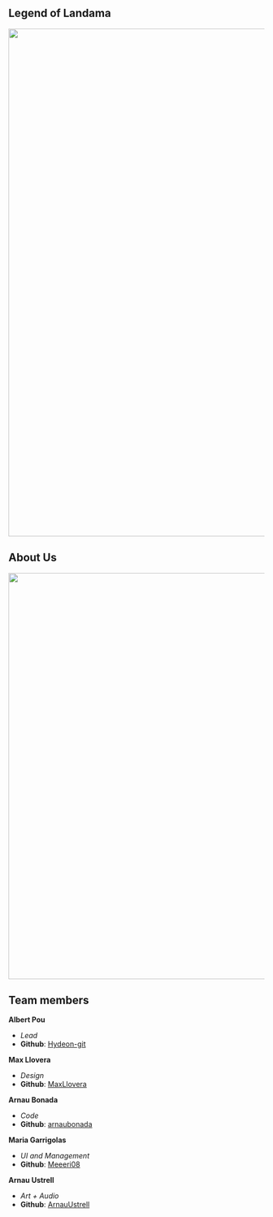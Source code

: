 ## Legend of Landama

<img src="https://i.ibb.co/TwzbDKN/portada.jpg" width="1000">








## About Us
<img src="https://cdn.discordapp.com/attachments/811262591149146154/817781329495326720/Logoo.png" width="800">

## Team members
**Albert Pou**
* _Lead_
* **Github**: [Hydeon-git](https://github.com/Hydeon-git)

**Max Llovera**
* _Design_
* **Github**: [MaxLlovera](https://github.com/MaxLlovera)

**Arnau Bonada**
* _Code_
* **Github**: [arnaubonada](https://github.com/arnaubonada)

**Maria Garrigolas**
* _UI and Management_
* **Github**: [Meeeri08](https://github.com/Meeeri08)

**Arnau Ustrell**
* _Art + Audio_
* **Github**: [ArnauUstrell](https://github.com/ArnauUstrell)
